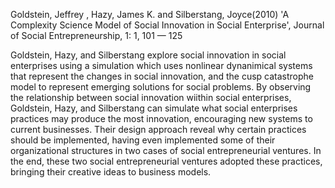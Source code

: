 Goldstein, Jeffrey , Hazy, James K. and Silberstang, Joyce(2010) 'A Complexity Science Model of Social Innovation in Social Enterprise', Journal of Social Entrepreneurship, 1: 1, 101 — 125

Goldstein, Hazy, and Silberstang explore social innovation in social enterprises using a simulation which uses nonlinear dynanimical systems that represent the changes in social innovation, and the cusp catastrophe model to represent emerging solutions for social problems. By observing the relationship between social innovation wiithin social enterprises, Goldstein, Hazy, and Silberstang can simulate what social enterprises practices may produce the most innovation, encouraging new systems to current businesses. Their design approach reveal why certain practices should be implemented, having even implemented some of their organizational structures in two cases of social entrepreneurial ventures. In the end, these two social entrepreneurial ventures adopted these practices, bringing their creative ideas to business models.

